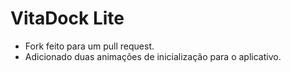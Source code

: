 # VitaDock Lite

- Fork feito para um pull request.
- Adicionado duas animações de inicialização para o aplicativo.

